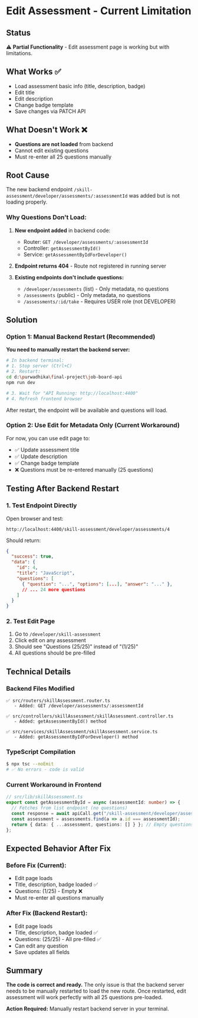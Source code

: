 # Edit Assessment - Current Limitation

## Status
⚠️ **Partial Functionality** - Edit assessment page is working but with limitations.

## What Works ✅
- Load assessment basic info (title, description, badge)
- Edit title
- Edit description  
- Change badge template
- Save changes via PATCH API

## What Doesn't Work ❌
- **Questions are not loaded** from backend
- Cannot edit existing questions
- Must re-enter all 25 questions manually

## Root Cause
The new backend endpoint `/skill-assessment/developer/assessments/:assessmentId` was added but is not loading properly.

### Why Questions Don't Load:
1. **New endpoint added** in backend code:
   - Router: `GET /developer/assessments/:assessmentId`
   - Controller: `getAssessmentById()`
   - Service: `getAssessmentByIdForDeveloper()`

2. **Endpoint returns 404** - Route not registered in running server

3. **Existing endpoints don't include questions:**
   - `/developer/assessments` (list) - Only metadata, no questions
   - `/assessments` (public) - Only metadata, no questions
   - `/assessments/:id/take` - Requires USER role (not DEVELOPER)

## Solution

### Option 1: Manual Backend Restart (Recommended)
**You need to manually restart the backend server:**

```bash
# In backend terminal:
# 1. Stop server (Ctrl+C)
# 2. Restart:
cd d:\purwadhika\final-project\job-board-api
npm run dev

# 3. Wait for "API Running: http://localhost:4400"
# 4. Refresh frontend browser
```

After restart, the endpoint will be available and questions will load.

### Option 2: Use Edit for Metadata Only (Current Workaround)
For now, you can use edit page to:
- ✅ Update assessment title
- ✅ Update description
- ✅ Change badge template
- ❌ Questions must be re-entered manually (25 questions)

## Testing After Backend Restart

### 1. Test Endpoint Directly
Open browser and test:
```
http://localhost:4400/skill-assessment/developer/assessments/4
```

Should return:
```json
{
  "success": true,
  "data": {
    "id": 4,
    "title": "JavaScript",
    "questions": [
      { "question": "...", "options": [...], "answer": "..." },
      // ... 24 more questions
    ]
  }
}
```

### 2. Test Edit Page
1. Go to `/developer/skill-assessment`
2. Click edit on any assessment
3. Should see "Questions (25/25)" instead of "(1/25)"
4. All questions should be pre-filled

## Technical Details

### Backend Files Modified
```
✅ src/routers/skillAssessment.router.ts
   - Added: GET /developer/assessments/:assessmentId

✅ src/controllers/skillAssessment/skillAssessment.controller.ts
   - Added: getAssessmentById() method

✅ src/services/skillAssessment/skillAssessment.service.ts
   - Added: getAssessmentByIdForDeveloper() method
```

### TypeScript Compilation
```bash
$ npx tsc --noEmit
# ✅ No errors - code is valid
```

### Current Workaround in Frontend
```typescript
// src/lib/skillAssessment.ts
export const getAssessmentById = async (assessmentId: number) => {
  // Fetches from list endpoint (no questions)
  const response = await apiCall.get("/skill-assessment/developer/assessments");
  const assessment = assessments.find(a => a.id === assessmentId);
  return { data: { ...assessment, questions: [] } }; // Empty questions
};
```

## Expected Behavior After Fix

### Before Fix (Current):
- Edit page loads
- Title, description, badge loaded ✅
- Questions: (1/25) - Empty ❌
- Must re-enter all questions manually

### After Fix (Backend Restart):
- Edit page loads
- Title, description, badge loaded ✅
- Questions: (25/25) - All pre-filled ✅
- Can edit any question
- Save updates all fields

## Summary

**The code is correct and ready.** The only issue is that the backend server needs to be manually restarted to load the new route. Once restarted, edit assessment will work perfectly with all 25 questions pre-loaded.

**Action Required:** Manually restart backend server in your terminal.
